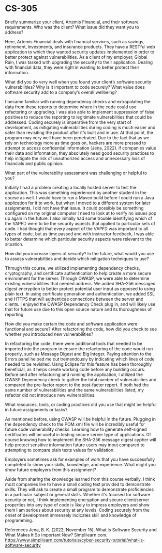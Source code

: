 # CS-305

Briefly summarize your client, Artemis Financial, and their software requirements. Who was the client? What issue did they want you to address?

Here, Artemis Financial deals with financial services, such as savings, retirement, investments, and insurance products. They have a RESTful web application to which they wanted security updates implemented in order to better protect against vulnerabilities. As a client of my employer, Global Rain,  I was tasked with upgrading the security to their application. Dealing with financial data, they were right in wanting to better protect their information. 

What did you do very well when you found your client’s software security vulnerabilities? Why is it important to code securely? What value does software security add to a company’s overall wellbeing?

I became familiar with running dependency checks and extrapolating the data from these reports to determine where in the code could use refactoring or upgrading. I was also able to implement suppression of false positives to reduce the reporting to legitimate vulnerabilities that could be addressed. Coding securely is imperative from the very start of development, as mitigating vulnerabilities during coding is much easier and safer than revisiting the product after it's built and in use. At that point, the program may very well have been penetrated. Due to the fact that as we rely on technology more as time goes on, hackers are more pressed to attempt to access confidential information (Jena, 2022). If companies value their data and information, they absolutely need good security practices to help mitigate the risk of unauthorized access and unnecessary loss of financials and public opinion.

What part of the vulnerability assessment was challenging or helpful to you?

Initially I had a problem creating a locally hosted server to test the application. This was something experienced by another student in the course as well. I would have to run a Maven build before I could run a Java application for it to work, but when I moved to a different system for later assignments, I did not have that issue. It could possibly be something configured on my original computer I need to look at to verify no issues pop up again in the future. I also initially had some trouble identifying which of the VAPFD were to be the security aspects that applied to particular sets of code. I had thought that every aspect of the VAPFD was important to all types of code, but as time passed and with instructor feedback, I was able to better determine which particular security aspects were relevant to the situation.

How did you increase layers of security? In the future, what would you use to assess vulnerabilities and decide which mitigation techniques to use?

Through this course, we utilized implementing dependency checks, cryptography, and certificate authentication to help create a more secure environment for the server. Through OWASP, we were able to determine existing vulnerabilities that needed address. We added SHA-256 messaged digest encryption to better protect potential user input as opposed to using plain text. In using certificate generation and authentication, we added SSL and HTTPS that will authenticae connections between the server and clients. I enjoyed the OWASP Dependency Check plug in, and will likely use that for future use due to this open source nature and its thoroughness of reporting.

How did you make certain the code and software application were functional and secure? After refactoring the code, how did you check to see whether you introduced new vulnerabilities?

In refactoring the code, there were additional tools that needed to be imported into the program to ensure the refactoring of the code would run properly, such as Message Digest and Big Integer. Paying attention to the Errors panel helped me out tremendously by indicating which lines of code needed to be revisited. Using Eclipse for this feature has been thoroughly beneficial, as it helps create working code before any building occurs. Before and after refactoring and running the application, I utilized the OWASP Dependency check to gather the total number of vulnerabilities and compared the pre-factor report to the post-factor report. If both had the same number of vulnerabilities and the same vulnerabilities listed, my refactor did not introduce new vulnerabilities. 

What resources, tools, or coding practices did you use that might be helpful in future assignments or tasks?

As mentioned before, using OWASP will be helpful in the future. Plugging in the dependency check to the POM.xml file will be incredibly useful for future code vulnerability checks. Learning how to generate self-signed certificates will be useful in testing secure server type of applications. Of course knowing how to implement the SHA-256 message digest cypher will help protect sensitive information future users may input compared to attempting to compare plain texts values for validation. 

Employers sometimes ask for examples of work that you have successfully completed to show your skills, knowledge, and experience. What might you show future employers from this assignment?

Aside from sharing the knowledge learned from this course verbally, I think most companies like to have a small coding test provided to demonstrate skills. They will ask to create a small program to demonstrate proficiencies in a particular subject or general skills. Whether it's focused for software security or not, I think implementing encryption and secure client/server properties into any type of code is likely to impress employers and show them I am serious about security at any levels. Coding securely from the onset of development immensely indicates skill and knowledge of programming.


References
Jena, B. K. (2022, November 15). What Is Software Security and What Makes It So Important Now? Simplilearn.com. https://www.simplilearn.com/tutorials/cyber-security-tutorial/what-is-software-security
